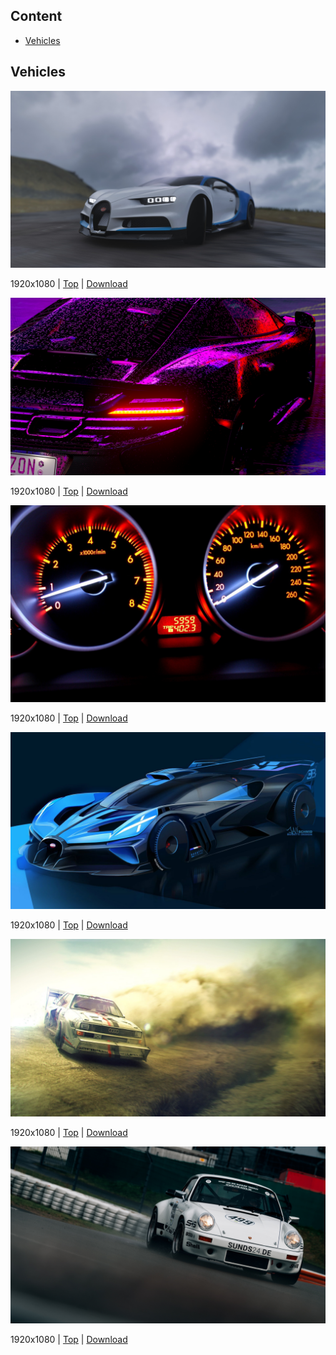 ## Content

- [Vehicles](#vehicles)

## Vehicles

![1](/vehicles/1920x1080/1.jpg)

1920x1080 | [Top](#content) | <a href="https://raw.githubusercontent.com/Grizz1e/awesome-wallpapers/main/vehicles/1920x1080/1.jpg" download>Download</a>

![2](/vehicles/1920x1080/2.jpg)

1920x1080 | [Top](#content) | [Download](https://raw.githubusercontent.com/Grizz1e/awesome-wallpapers/main/vehicles/1920x1080/2.jpg "download")

![3](/vehicles/1920x1080/3.jpg)

1920x1080 | [Top](#content) | [Download](https://raw.githubusercontent.com/Grizz1e/awesome-wallpapers/main/vehicles/1920x1080/3.jpg "download")

![4](/vehicles/1920x1080/4.jpg)

1920x1080 | [Top](#content) | [Download](https://raw.githubusercontent.com/Grizz1e/awesome-wallpapers/main/vehicles/1920x1080/4.jpg "download")

![5](/vehicles/1920x1080/5.jpg)

1920x1080 | [Top](#content) | [Download](https://raw.githubusercontent.com/Grizz1e/awesome-wallpapers/main/vehicles/1920x1080/5.jpg "download")

![6](/vehicles/1920x1080/6.jpg)

1920x1080 | [Top](#content) | [Download](https://raw.githubusercontent.com/Grizz1e/awesome-wallpapers/main/vehicles/1920x1080/6.jpg "download")